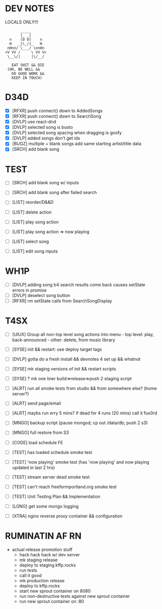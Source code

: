 # DEV NOTES
LOCALS ONLY!!!

           _____
           |_ _|
      n    (O O)    n
      H   _|\_/|_   H
     nHnn/ \___/ \nnHn
    <V VV /     \ VV V>
     \__\/|     |\/__/

	   EAT SHIT && DIE
     (OR, BE WELL &&
       DO GOOD WORK &&
       KEEP IN TOUCH)

# D34D
- [X] [RFXR] push connect() down to AddedSongs
- [X] [RFXR] push connect() down to SearchSong
- [X] [DVLP] use react-dnd
- [X] [DVLP] selected song is busto
- [X] [DVLP] selected song spacing when dragging is goofy
- [X] [DVLP] added songs don't get ids
- [X] [BUGZ] multiple + blank songs add same starting artist/title data
- [X] [SRCH] add blank song

# TEST


- [ ] [SRCH] add blank song w/ inputs
- [ ] [SRCH] add blank song after failed search
- [ ] [LIST] reorder/D&&D
- [ ] [LIST] delete action
- [ ] [LIST] play song action
- [ ] [LIST] play song action => now playing
- [ ] [LIST] select song
- [ ] [LIST] edit song inputs


# WH1P

- [ ] [DVLP] adding song b4 search results come back causes setState errors in promise
- [ ] [DVLP] deselect song button
- [ ] [RFXR] rm setState calls from SearchSongDisplay

# T4SX

- [ ] [UIUX] Group all non-top level song actions into menu
             - top level: play, back-announced
             - other: delete, from music library
- [ ] [SYSE] init && restart: use deploy target tags
- [ ] [DVLP] gotta do a fresh install && devnotes 4 set up && whatnot
- [ ] [SYSE] mk staging versions of init && restart scripts
- [ ] [SYSE] ? mk one liner build=>release=>push 2 staging script
- [ ] [ALRT] run all smoke tests from studio && from somewhere else? (home server?)
- [ ] [ALRT] send page/email
- [ ] [ALRT] maybs run erry 5 mins? if dead for 4 runs (20 mins) call it fux0rd
- [ ] [MNGO] backup script (pause mongod; cp out /data/db; push 2 s3)
- [ ] [MNGO] full restore from S3
- [ ] [CODE] load schedule FE
- [ ] [TEST] has loaded schedule smoke test
- [ ] [TEST] 'now playing' smoke test (has 'now playing' and now playing updated in last 2 hrs)
- [ ] [TEST] stream server dead smoke test
- [ ] [TEST] can't reach freeformportland.org smoke test
- [ ] [TEST] Unit Testing Plan && Implementation
- [ ] [LGNG] get some mongo logging
- [ ] [XTRA] nginx reverse proxy container && configuration


# RUMINATIN AF RN

- actual release promotion stuff
  - hack hack hack w/ dev server
  - mk staging release
  - deploy to staging.kffp.rocks
  - run tests
  - call it good
  - mk production release
  - deploy to kffp.rocks
  - start new sprout container on 8080
  - run non-destructive tests against new sprout container
  - run new sprout container on :80
